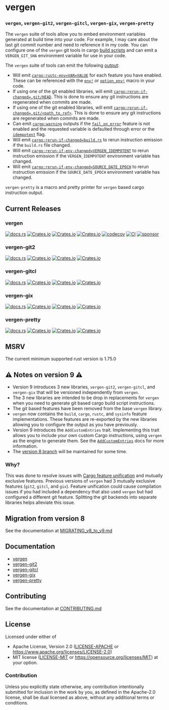 # vergen
### `vergen`, `vergen-git2`, `vergen-gitcl`, `vergen-gix`, `vergen-pretty`
The `vergen` suite of tools allow you to embed environment variables generated at build time into your code.  For example,
I may care about the last git commit number and need to reference it in my code.  You can configure one of the `vergen` git tools in cargo [build scripts](https://doc.rust-lang.org/cargo/reference/build-scripts.html) and can emit a `VERGEN_GIT_SHA` environment variable for use in your code.

The `vergen` suite of tools can emit the following [output]((https://doc.rust-lang.org/cargo/reference/build-scripts.html#outputs-of-the-build-script)):

- Will emit [`cargo:rustc-env=VAR=VALUE`](https://doc.rust-lang.org/cargo/reference/build-scripts.html#cargorustc-envvarvalue)
for each feature you have enabled.  These can be referenced with the [`env!`](https://doc.rust-lang.org/std/macro.env.html) or [`option_env!`](https://doc.rust-lang.org/std/macro.option_env.html) macro in your code.
- If using one of the git enabled libraries, will emit [`cargo:rerun-if-changed=.git/HEAD`](https://doc.rust-lang.org/cargo/reference/build-scripts.html#rerun-if-changed).  This is done to ensure any git instructions are regenerated when commits are made.
- If using one of the git enabled libraries, will emit [`cargo:rerun-if-changed=.git/<path_to_ref>`](https://doc.rust-lang.org/cargo/reference/build-scripts.html#rerun-if-changed).  This is done to ensure any git instructions are regenerated when commits are made.
- Can emit [`cargo:warning`](https://doc.rust-lang.org/cargo/reference/build-scripts.html#cargo-warning) outputs if the
[`fail_on_error`](EmitBuilder::fail_on_error) feature is not enabled and the requested variable is defaulted through error or
the [`idempotent`](EmitBuilder::idempotent) flag.
- Will emit [`cargo:rerun-if-changed=build.rs`](https://doc.rust-lang.org/cargo/reference/build-scripts.html#rerun-if-changed)
to rerun instruction emission if the `build.rs` file changed.
- Will emit [`cargo:rerun-if-env-changed=VERGEN_IDEMPOTENT`](https://doc.rust-lang.org/cargo/reference/build-scripts.html#rerun-if-changed)
to rerun instruction emission if the `VERGEN_IDEMPOTENT` environment variable has changed.
- Will emit [`cargo:rerun-if-env-changed=SOURCE_DATE_EPOCH`](https://doc.rust-lang.org/cargo/reference/build-scripts.html#rerun-if-changed)
to rerun instruction emission if the `SOURCE_DATE_EPOCH` environment variable has changed.

`vergen-pretty` is a macro and pretty printer for `vergen` based cargo instruction output.

## Current Releases
### vergen
[![docs.rs](https://docs.rs/vergen/badge.svg)](https://docs.rs/vergen)
[![Crates.io](https://img.shields.io/crates/v/vergen.svg)](https://crates.io/crates/vergen)
[![Crates.io](https://img.shields.io/crates/l/vergen.svg)](https://crates.io/crates/vergen)
[![Crates.io](https://img.shields.io/crates/d/vergen.svg)](https://crates.io/crates/vergen)
[![codecov](https://codecov.io/gh/rustyhorde/vergen/branch/master/graph/badge.svg?token=cBXro7o2UN)](https://codecov.io/gh/rustyhorde/vergen)
[![CI](https://github.com/rustyhorde/vergen/actions/workflows/vergen.yml/badge.svg)](https://github.com/rustyhorde/vergen/actions)
[![sponsor](https://img.shields.io/github/sponsors/crazysacx?logo=github-sponsors)](https://github.com/sponsors/CraZySacX)

### vergen-git2
[![docs.rs](https://docs.rs/vergen-git2/badge.svg)](https://docs.rs/vergen-git2)
[![Crates.io](https://img.shields.io/crates/v/vergen-git2.svg)](https://crates.io/crates/vergen-git2)
[![Crates.io](https://img.shields.io/crates/l/vergen-git2.svg)](https://crates.io/crates/vergen-git2)
[![Crates.io](https://img.shields.io/crates/d/vergen-git2.svg)](https://crates.io/crates/vergen-git2)

### vergen-gitcl
[![docs.rs](https://docs.rs/vergen-gitcl/badge.svg)](https://docs.rs/vergen-gitcl)
[![Crates.io](https://img.shields.io/crates/v/vergen-gitcl.svg)](https://crates.io/crates/vergen-gitcl)
[![Crates.io](https://img.shields.io/crates/l/vergen-gitcl.svg)](https://crates.io/crates/vergen-gitcl)
[![Crates.io](https://img.shields.io/crates/d/vergen-gitcl.svg)](https://crates.io/crates/vergen-gitcl)

### vergen-gix
[![docs.rs](https://docs.rs/vergen-gix/badge.svg)](https://docs.rs/vergen-gix)
[![Crates.io](https://img.shields.io/crates/v/vergen-gix.svg)](https://crates.io/crates/vergen-gix)
[![Crates.io](https://img.shields.io/crates/l/vergen-gix.svg)](https://crates.io/crates/vergen-gix)
[![Crates.io](https://img.shields.io/crates/d/vergen-gix.svg)](https://crates.io/crates/vergen-gix)

### vergen-pretty
[![docs.rs](https://docs.rs/vergen-pretty/badge.svg)](https://docs.rs/vergen-pretty)
[![Crates.io](https://img.shields.io/crates/v/vergen-pretty.svg)](https://crates.io/crates/vergen-pretty)
[![Crates.io](https://img.shields.io/crates/l/vergen-pretty.svg)](https://crates.io/crates/vergen-pretty)
[![Crates.io](https://img.shields.io/crates/d/vergen-pretty.svg)](https://crates.io/crates/vergen-pretty)

## MSRV
The current minimum supported rust version is 1.75.0

## ⚠️ Notes on version 9 ⚠️
* Version 9 introduces 3 new libraries, `vergen-git2`, `vergen-gitcl`, and `vergen-gix` that will be versioned independently from `vergen`.
* The 3 new libraries are intended to be drop in replacements for `vergen` when you need to generate git based cargo build script instructions.
* The git based features have been removed from the base `vergen` library.
* `vergen` now contains the `build`, `cargo`, `rustc`, and `sysinfo` feature implementations.   These features are re-exported by the new libraries allowing you to configure the output as you have previously.
* Version 9 introduces the `AddCustomEntries` trait.  Implementing this trait allows you to include your own custom Cargo instructions, using `vergen` as the engine to generate them. See the [`AddCustomEntries`](https://docs.rs/vergen/9.0.0/vergen/trait.AddCustomEntries.html) docs for more information.
* The [version 8 branch](https://github.com/rustyhorde/vergen/tree/legacy/v8) will be maintained for some time.

### Why?
This was done to resolve issues with [Cargo feature unification](https://doc.rust-lang.org/cargo/reference/features.html#mutually-exclusive-features) and mutually exclusive features.  Previous versions of `vergen` had 3 mutually exclusive features (`git2`, `gitcl`, and `gix`).  Feature unification could cause compilation issues if you had included a dependency that also used `vergen` but had configured a different git feature.  Splitting the git backends into separate libraries helps alleviate this issue.

## Migration from version 8
See the documentation at [MIGRATING_v8_to_v9.md](MIGRATING_v8_to_v9.md)

## Documentation
* [vergen](https://docs.rs/vergen/latest)
* [vergen-git2](https://docs.rs/vergen-git2/latest)
* [vergen-gitcl](https://docs.rs/vergen-gitcl/latest)
* [vergen-gix](https://docs.rs/vergen-gix/latest)
* [vergen-pretty](https://docs.rs/vergen-pretty/latest)

## Contributing
See the documentation at [CONTRIBUTING.md](CONTRIBUTING.md)

## License

Licensed under either of
 * Apache License, Version 2.0 ([LICENSE-APACHE](LICENSE-APACHE) or https://www.apache.org/licenses/LICENSE-2.0)
 * MIT license ([LICENSE-MIT](LICENSE-MIT) or https://opensource.org/licenses/MIT)
at your option.

### Contribution

Unless you explicitly state otherwise, any contribution intentionally submitted
for inclusion in the work by you, as defined in the Apache-2.0 license, shall be dual licensed as above, without any
additional terms or conditions.
